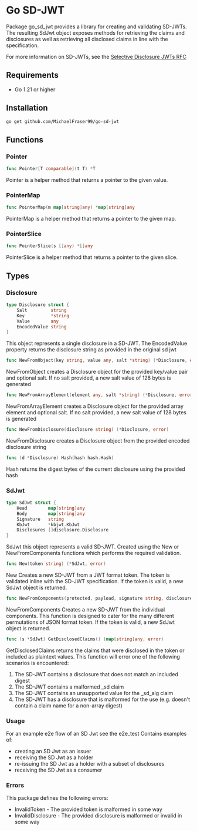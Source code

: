# Go SD-JWT
Package go_sd_jwt provides a library for creating and validating SD-JWTs. The
resulting SdJwt object exposes methods for retrieving the claims and disclosures
as well as retrieving all disclosed claims in line with the specification.

For more information on SD-JWTs, see the [Selective Disclosure JWTs RFC](https://www.ietf.org/archive/id/draft-ietf-oauth-selective-disclosure-jwt-05.html)

## Requirements
- Go 1.21 or higher

## Installation
```bash
go get github.com/MichaelFraser99/go-sd-jwt
```

## Functions
### Pointer
```go
func Pointer[T comparable](t T) *T
```
Pointer is a helper method that returns a pointer to the given value.


### PointerMap
```go
func PointerMap(m map[string]any) *map[string]any
```
PointerMap is a helper method that returns a pointer to the given map.

### PointerSlice
```go
func PointerSlice(s []any) *[]any
```
PointerSlice is a helper method that returns a pointer to the given slice.


## Types
### Disclosure
```go
type Disclosure struct {
    Salt         string
    Key          *string
    Value        any
    EncodedValue string
}
```
This object represents a single disclosure in a SD-JWT. The EncodedValue property returns the disclosure string as provided in the original sd jwt

```go
func NewFromObject(key string, value any, salt *string) (*Disclosure, error)
```
NewFromObject creates a Disclosure object for the provided key/value pair and optional salt. If no salt provided, a new salt value of 128 bytes is generated

```go
func NewFromArrayElement(element any, salt *string) (*Disclosure, error)
```
NewFromArrayElement creates a Disclosure object for the provided array element and optional salt. If no salt provided, a new salt value of 128 bytes is generated

```go
func NewFromDisclosure(disclosure string) (*Disclosure, error)
```
NewFromDisclosure creates a Disclosure object from the provided encoded disclosure string

```go
func (d *Disclosure) Hash(hash hash.Hash)
```
Hash returns the digest bytes of the current disclosure using the provided hash

### SdJwt
```go
type SdJwt struct {
    Head        map[string]any
    Body        map[string]any
    Signature   string
    KbJwt       *kbjwt.KbJwt
    Disclosures []disclosure.Disclosure
}
```
SdJwt this object represents a valid SD-JWT. Created using the New or NewFromComponents functions
which performs the required validation.

```go
func New(token string) (*SdJwt, error)
```
New Creates a new SD-JWT from a JWT format token. The token is
validated inline with the SD-JWT specification. If the token is valid,
a new SdJwt object is returned.

```go
func NewFromComponents(protected, payload, signature string, disclosures []string, kbJwt *string) (*SdJwt, error)
```
NewFromComponents Creates a new SD-JWT from the individual components. This function
is designed to cater for the many different permutations of JSON format token.
If the token is valid, a new SdJwt object is returned.

```go
func (s *SdJwt) GetDisclosedClaims() (map[string]any, error)
```
GetDisclosedClaims returns the claims that were disclosed in the token or
included as plaintext values. This function will error one of the following
scenarios is encountered:
1. The SD-JWT contains a disclosure that does not
match an included digest
2. The SD-JWT contains a malformed _sd claim
3. The SD-JWT contains an unsupported value for the _sd_alg claim
4. The SD-JWT has a disclosure that is malformed for the use (e.g. doesn't contain a claim
name for a non-array digest)

### Usage
For an example e2e flow of an SD Jwt see the e2e_test
Contains examples of:
- creating an SD Jwt as an issuer
- receiving the SD Jwt as a holder
- re-issuing the SD Jwt as a holder with a subset of disclosures
- receiving the SD Jwt as a consumer

### Errors
This package defines the following errors:
- InvalidToken - The provided token is malformed in some way
- InvalidDisclosure - The provided disclosure is malformed or invalid in some way
